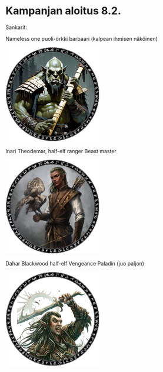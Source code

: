# Kampanjan aloitus 8.2.

Sankarit:

Nameless one puoli-örkki barbaari (kalpean ihmisen näköinen)

![Nameless One](/images/namelessone_token.png)

Inari Theodemar, half-elf ranger Beast master

![Inari Theodemar](/muistiinpanot-sivusto/images/inari_token.png)

Dahar Blackwood half-elf Vengeance Paladin (juo paljon)

![Dahar Blackwood](/muistiinpanot-sivusto/images/dahar_token.png)